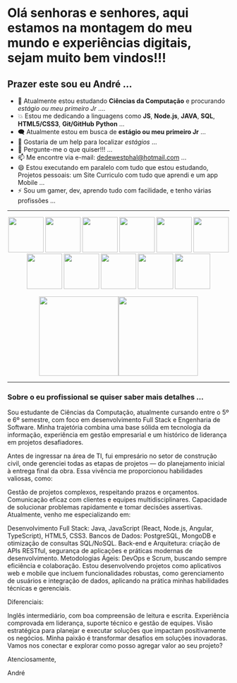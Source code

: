 # Olá senhoras e senhores, aqui estamos na montagem do meu mundo e experiências digitais, sejam muito bem vindos!!!

## Prazer este sou eu André ...

- 🤖 Atualmente estou estudando **Ciências da Computação** e procurando *estágio ou meu primeiro Jr* ....
- 💥 Estou me dedicando a linguagens como **JS**, **Node.js**, **JAVA**, **SQL**, **HTML5/CSS3**, **Git/GitHub** **Python** ...
- 🗨️ Atualmente estou em busca de **estágio ou meu primeiro Jr** ...
- 🤔 Gostaria de um help para localizar *estágios* ...
- 💬 Pergunte-me o que quiser!!! ...
- 📫 Me encontre via e-mail: dedewestphal@hotmail.com ...
- 😄 Estou executando em paralelo com tudo que estou estudando, Projetos pessoais: um Site Curriculo com tudo que aprendi e um app Mobile ...
- ⚡ Sou um gamer, dev, aprendo tudo com facilidade, e tenho várias profissões ...

-------
<p align="center">
<img src="https://cdn.jsdelivr.net/gh/devicons/devicon@latest/icons/javascript/javascript-original.svg" width="80px">
<img src="https://cdn.jsdelivr.net/gh/devicons/devicon@latest/icons/json/json-plain.svg" width="80px">
<img src="https://cdn.jsdelivr.net/gh/devicons/devicon@latest/icons/html5/html5-original-wordmark.svg" width="80px">
<img src="https://cdn.jsdelivr.net/gh/devicons/devicon@latest/icons/css3/css3-original-wordmark.svg" width="80px">
<img src="https://cdn.jsdelivr.net/gh/devicons/devicon@latest/icons/nodejs/nodejs-original-wordmark.svg" width="80px">
<img src="https://cdn.jsdelivr.net/gh/devicons/devicon@latest/icons/sqldeveloper/sqldeveloper-original.svg" width="80px"><br>
<img src="https://cdn.jsdelivr.net/gh/devicons/devicon@latest/icons/postgresql/postgresql-original-wordmark.svg" width="80px">
<img src="https://cdn.jsdelivr.net/gh/devicons/devicon@latest/icons/java/java-original-wordmark.svg" width="80px">
<img src="https://cdn.jsdelivr.net/gh/devicons/devicon@latest/icons/python/python-original.svg" width="80px">
<img src="https://cdn.jsdelivr.net/gh/devicons/devicon@latest/icons/git/git-original.svg" width="80px">
<img src="https://cdn.jsdelivr.net/gh/devicons/devicon@latest/icons/github/github-original.svg" width="80px">
</p>
<div align="center"><img height="180em" src="https://github-readme-stats.vercel.app/api/top-langs/?username=AndreLOWestphal&amp;layout=compact&amp;langs_count=7&amp;theme=gruvbox" style="max-width: 100%;"><img height="180em" src="https://github-readme-stats.vercel.app/api?username=AndreLOWestphal&amp;show_icons=true&amp;theme=gruvbox&amp;include_all_commits=true&amp;count_private=true" style="max-width: 100%;"></div>

--------------------

### Sobre o eu profissional se quiser saber mais detalhes ...

Sou estudante de Ciências da Computação, atualmente cursando entre o 5º e 6º semestre, com foco em desenvolvimento Full Stack e Engenharia de Software. Minha trajetória combina uma base sólida em tecnologia da informação, experiência em gestão empresarial e um histórico de liderança em projetos desafiadores.

Antes de ingressar na área de TI, fui empresário no setor de construção civil, onde gerenciei todas as etapas de projetos — do planejamento inicial à entrega final da obra. Essa vivência me proporcionou habilidades valiosas, como:

Gestão de projetos complexos, respeitando prazos e orçamentos.
Comunicação eficaz com clientes e equipes multidisciplinares.
Capacidade de solucionar problemas rapidamente e tomar decisões assertivas.
Atualmente, venho me especializando em:

Desenvolvimento Full Stack: Java, JavaScript (React, Node.js, Angular, TypeScript), HTML5, CSS3.
Bancos de Dados: PostgreSQL, MongoDB e otimização de consultas SQL/NoSQL.
Back-end e Arquitetura: criação de APIs RESTful, segurança de aplicações e práticas modernas de desenvolvimento.
Metodologias Ágeis: DevOps e Scrum, buscando sempre eficiência e colaboração.
Estou desenvolvendo projetos como aplicativos web e mobile que incluem funcionalidades robustas, como gerenciamento de usuários e integração de dados, aplicando na prática minhas habilidades técnicas e gerenciais.

Diferenciais:

Inglês intermediário, com boa compreensão de leitura e escrita.
Experiência comprovada em liderança, suporte técnico e gestão de equipes.
Visão estratégica para planejar e executar soluções que impactam positivamente os negócios.
Minha paixão é transformar desafios em soluções inovadoras. Vamos nos conectar e explorar como posso agregar valor ao seu projeto?

Atenciosamente,

André
